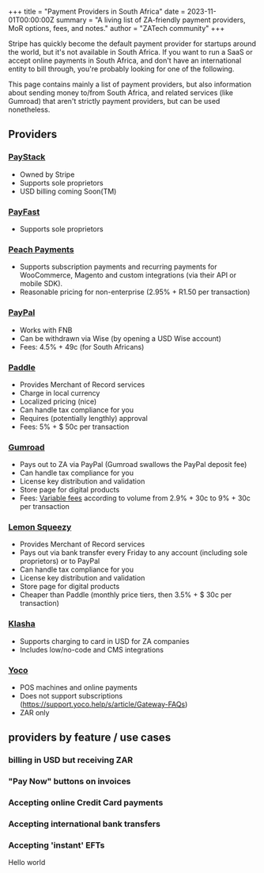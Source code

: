 +++
title = "Payment Providers in South Africa"
date = 2023-11-01T00:00:00Z
summary = "A living list of ZA-friendly payment providers, MoR options, fees, and notes."
author = "ZATech community"
+++ 

Stripe has quickly become the default payment provider for startups around the world, but it's not available in South Africa. If you want to run a SaaS or accept online payments in South Africa, and don't have an international entity to bill through, you're probably looking for one of the following.

This page contains mainly a list of payment providers, but also information about sending money to/from South Africa, and related services (like Gumroad) that aren't strictly payment providers, but can be used nonetheless.

## Providers

### [PayStack](https://paystack.com/za/)

- Owned by Stripe
- Supports sole proprietors
- USD billing coming Soon(TM)

### [PayFast](https://www.payfast.co.za/)

- Supports sole proprietors

### [Peach Payments](https://www.peachpayments.com/)

- Supports subscription payments and recurring payments for WooCommerce, Magento and custom integrations (via their API or mobile SDK).
- Reasonable pricing for non-enterprise (2.95% + R1.50 per transaction)

### [PayPal](https://www.paypal.com/za/home)

- Works with FNB
- Can be withdrawn via Wise (by opening a USD Wise account)
- Fees: 4.5% + 49c (for South Africans)

### [Paddle](http://paddle.com/)

- Provides Merchant of Record services
- Charge in local currency
- Localized pricing (nice)
- Can handle tax compliance for you
- Requires (potentially lengthly) approval
- Fees: 5% + $ 50c per transaction

### [Gumroad](https://gumroad.com/)

- Pays out to ZA via PayPal (Gumroad swallows the PayPal deposit fee)
- Can handle tax compliance for you
- License key distribution and validation
- Store page for digital products
- Fees: [Variable fees](https://gumroad.com/pricing) according to volume from 2.9% + 30c to 9% + 30c per transaction

### [Lemon Squeezy](https://www.lemonsqueezy.com/)

- Provides Merchant of Record services
- Pays out via bank transfer every Friday to any account (including sole proprietors) or to PayPal
- Can handle tax compliance for you
- License key distribution and validation
- Store page for digital products
- Cheaper than Paddle (monthly price tiers, then 3.5% + $ 30c per transaction)

### [Klasha](https://klasha.com)

- Supports charging to card in USD for ZA companies
- Includes low/no-code and CMS integrations

### [Yoco](https://www.yoco.com)

- POS machines and online payments
- Does not support subscriptions (https://support.yoco.help/s/article/Gateway-FAQs)
- ZAR only

## providers by feature / use cases

### billing in USD but receiving ZAR

### "Pay Now" buttons on invoices

### Accepting online Credit Card payments

### Accepting international bank transfers

### Accepting 'instant' EFTs

Hello world